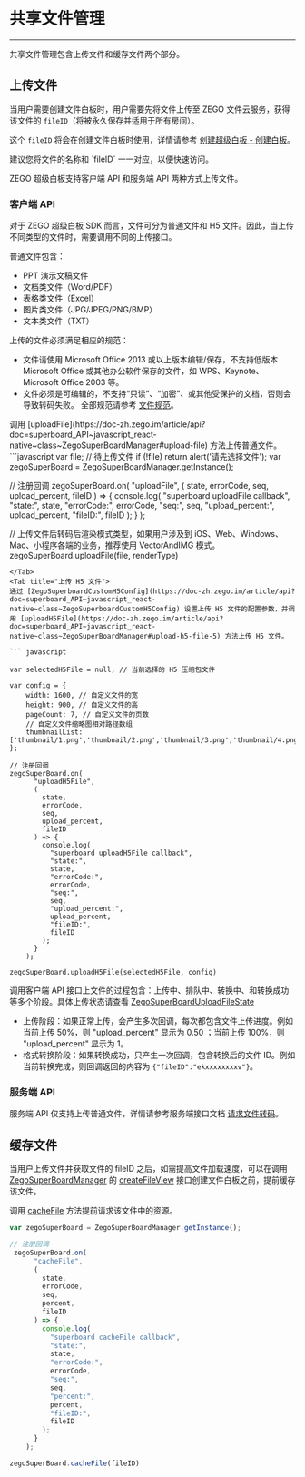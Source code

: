 # 共享文件管理

- - -

共享文件管理包含上传文件和缓存文件两个部分。

## 上传文件

当用户需要创建文件白板时，用户需要先将文件上传至 ZEGO 文件云服务，获得该文件的 `fileID`（将被永久保存并适用于所有房间）。

这个 `fileID` 将会在创建文件白板时使用，详情请参考 [创建超级白板 - 创建白板](/super-board-rn/quick-start/create-white-board)。

<Note title="说明">
建议您将文件的名称和 `fileID` 一一对应，以便快速访问。
</Note>

ZEGO 超级白板支持客户端 API 和服务端 API 两种方式上传文件。

### 客户端 API

对于 ZEGO 超级白板 SDK 而言，文件可分为普通文件和 H5 文件。因此，当上传不同类型的文件时，需要调用不同的上传接口。

普通文件包含：

- PPT 演示文稿文件
- 文档类文件（Word/PDF）
- 表格类文件（Excel）
- 图片类文件（JPG/JPEG/PNG/BMP）
- 文本类文件（TXT）

<Warning title="注意">
上传的文件必须满足相应的规范：

- 文件请使用 Microsoft Office 2013 或以上版本编辑/保存，不支持低版本 Microsoft Office 或其他办公软件保存的文件，如 WPS、Keynote、Microsoft Office 2003 等。
- 文件必须是可编辑的，不支持“只读”、“加密”、或其他受保护的文档，否则会导致转码失败。
全部规范请参考 [文件规范](/super-board-rn/product-desc/use-restrictions/filerule)。

</Warning>

<Tabs>
<Tab title="上传普通文件">
调用 [uploadFile](https://doc-zh.zego.im/article/api?doc=superboard_API~javascript_react-native~class~ZegoSuperBoardManager#upload-file) 方法上传普通文件。
```javascript
var file; // 待上传文件
if (!file) return alert('请先选择文件');
var zegoSuperBoard = ZegoSuperBoardManager.getInstance();

// 注册回调
zegoSuperBoard.on(
      "uploadFile",
      (
        state,
        errorCode,
        seq,
        upload_percent,
        fileID
      ) => {
        console.log(
          "superboard uploadFile callback",
          "state:",
          state,
          "errorCode:",
          errorCode,
          "seq:",
          seq,
          "upload_percent:",
          upload_percent,
          "fileID:",
          fileID
        );
      }
    );

// 上传文件后转码后渲染模式类型，如果用户涉及到 iOS、Web、Windows、Mac、小程序各端的业务，推荐使用 VectorAndIMG 模式。
zegoSuperBoard.uploadFile(file, renderType)
```
</Tab>
<Tab title="上传 H5 文件">
通过 [ZegoSuperboardCustomH5Config](https://doc-zh.zego.im/article/api?doc=superboard_API~javascript_react-native~class~ZegoSuperboardCustomH5Config) 设置上传 H5 文件的配置参数，并调用 [uploadH5File](https://doc-zh.zego.im/article/api?doc=superboard_API~javascript_react-native~class~ZegoSuperBoardManager#upload-h5-file-5) 方法上传 H5 文件。

``` javascript

var selectedH5File = null; // 当前选择的 H5 压缩包文件

var config = {
    width: 1600, // 自定义文件的宽
    height: 900, // 自定义文件的高
    pageCount: 7, // 自定义文件的页数
    // 自定义文件缩略图相对路径数组
    thumbnailList: ['thumbnail/1.png','thumbnail/2.png','thumbnail/3.png','thumbnail/4.png','thumbnail/5.png','thumbnail/6.png','thumbnail/7.png']
};

// 注册回调
zegoSuperBoard.on(
      "uploadH5File",
      (
        state,
        errorCode,
        seq,
        upload_percent,
        fileID
      ) => {
        console.log(
          "superboard uploadH5File callback",
          "state:",
          state,
          "errorCode:",
          errorCode,
          "seq:",
          seq,
          "upload_percent:",
          upload_percent,
          "fileID:",
          fileID
        );
      }
    );

zegoSuperBoard.uploadH5File(selectedH5File, config)
```
</Tab>
</Tabs>

调用客户端 API 接口上文件的过程包含：上传中、排队中、转换中、和转换成功等多个阶段。具体上传状态请查看 [ZegoSuperBoardUploadFileState](https://doc-zh.zego.im/article/api?doc=superboard_API~javascript_react-native~enum~ZegoSuperBoardUploadFileState)

- 上传阶段：如果正常上传，会产生多次回调，每次都包含文件上传进度。例如当前上传 50%，则 "upload_percent" 显示为 0.50 ；当前上传 100%，则 "upload_percent" 显示为 1。
- 格式转换阶段：如果转换成功，只产生一次回调，包含转换后的文件 ID。例如当前转换完成，则回调返回的内容为 `{"fileID":"ekxxxxxxxxv"}`。

### 服务端 API

服务端 API 仅支持上传普通文件，详情请参考服务端接口文档 [请求文件转码](/super-board-server/cvt-doc)。

## 缓存文件

当用户上传文件并获取文件的 fileID 之后，如需提高文件加载速度，可以在调用 [ZegoSuperBoardManager](https://doc-zh.zego.im/article/api?doc=superboard_API~javascript_react-native~class~ZegoSuperBoardManager) 的 [createFileView](https://doc-zh.zego.im/article/api?doc=superboard_API~javascript_react-native~class~ZegoSuperBoardManager#create-file-view) 接口创建文件白板之前，提前缓存该文件。

调用 [cacheFile](https://doc-zh.zego.im/article/api?doc=superboard_API~javascript_react-native~class~ZegoSuperBoardManager#cache-file) 方法提前请求该文件中的资源。

``` javascript
var zegoSuperBoard = ZegoSuperBoardManager.getInstance();

// 注册回调
 zegoSuperBoard.on(
      "cacheFile",
      (
        state,
        errorCode,
        seq,
        percent,
        fileID
      ) => {
        console.log(
          "superboard cacheFile callback",
          "state:",
          state,
          "errorCode:",
          errorCode,
          "seq:",
          seq,
          "percent:",
          percent,
          "fileID:",
          fileID
        );
      }
    );

zegoSuperBoard.cacheFile(fileID)

```
